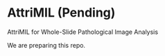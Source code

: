 # AttriMIL (Pending)
AttriMIL for Whole-Slide Pathological Image Analysis

We are preparing this repo.
